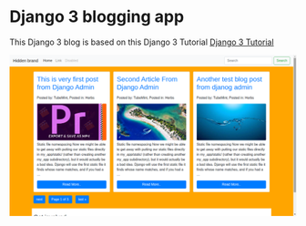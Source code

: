 # Django 3 blogging app

This Django 3 blog is based on this Django 3 Tutorial [Django 3 Tutorial](https://tubemint.com/django-3-tutorial/)

![Django 3 tutorila](static/images/django3tutorial.png)
